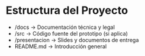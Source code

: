 # Estructura del Proyecto

- /docs → Documentación técnica y legal
- /src → Código fuente del prototipo (si aplica)
- /presentacion → Slides y documentos de entrega
- README.md → Introducción general
